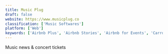 ```yaml
---
title: Music Plug
draft: false 
website: https://www.musicplug.co
classification: ['Music Softwares']
platform: ['Web']
keywords: ['Airbnb Plus', 'Airbnb Stories', 'Airbnb for Events', 'Carrd', 'Concert Playlists', 'Concert Window', 'ConcertWith.me', 'ConvertFlow', 'Festlove', 'Finder', 'I Love Free Concerts', 'Jukely', 'Muzbnb', 'Price Alert', 'Sofar Sounds', 'Spot Caller', 'Stadium Help', 'about.me', 'setlist.fm']
---
```

Music news & concert tickets